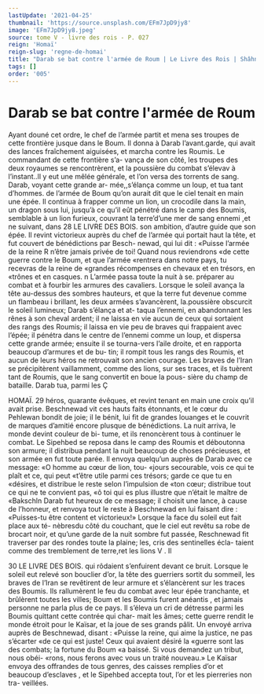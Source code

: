 ```yaml
---
lastUpdate: '2021-04-25'
thumbnail: 'https://source.unsplash.com/EFm7JpD9jy8'
image: 'EFm7JpD9jy8.jpeg'
source: tome V - livre des rois - P. 027
reign: 'Homaï'
reign-slug: 'regne-de-homai'
title: "Darab se bat contre l'armée de Roum | Le Livre des Rois | Shâhnâmeh"
tags: []
order: '005'
---
```


# Darab se bat contre l'armée de Roum

Ayant douné cet ordre, le chef de l’armée partit
et mena ses troupes de cette frontière jusque dans le Boum. Il donna à Darab l’avant.garde, qui avait des lances fraîchement aiguisées, et marcha contre
les Roumis. Le commandant de cette frontière s’a- vança de son côté, les troupes des deux royaumes
se rencontrèrent, et la poussière du combat s’élevav
à l’instant..ll y eut une mêlée générale, et l’on versa
des torrents de sang. Darab, voyant cette grande ar- mée,,s’élança comme un loup, et tua tant d’hommes.
de l’armée de Boum qu’on aurait dit que le ciel
tenait en main une épée. Il continua à frapper comme
un lion, un crocodile dans la main, un dragon sous lui, jusqu’à ce qu’il eût pénétré dans le camp des
Boumis, semblable à un lion furieux, couvrant la terre’d’une mer de sang ennemi ,et ne suivant, dans
28 LE LIVRE DES BOIS.
son ambition, d’autre guide que son épée. Il revint
victorieux auprès du chef de l’armée qui portait
haut la tête, et fut couvert de bénédictions par Besch- newad, qui lui dit : «Puisse l’armée de la reine
R n’être jamais privée de toi! Quand nous reviendrons
«de cette guerre contre le Boum, et que l’armée «rentrera dans notre pays, tu recevras de la reine de «grandes récompenses en chevaux et en trésors, en «trônes et en casques. n
L’armée passa toute la nuit à se. préparer au combat
et à fourbir les armures des cavaliers. Lorsque le
soleil avança la tête au-dessus des sombres hauteurs,
et que la terre fut devenue comme un flambeau i brillant, les deux armées s’avancèrent, la.poussière
obscurcit le soleil lumineux; Darab s’élança et at-
taqua l’ennemi, en abandonnant les rênes à son
cheval ardent; il ne laissa en vie aucun de ceux qui
sortaient des rangs des Roumis; il laissa en vie peu de braves qui frappaient avec l’épée; il pénétra dans
le centre de l’ennemi comme un loup, et dispersa cette grande armée; ensuite il se tourna-vers l’aile droite, et en rapporta beaucoup d’armures et de bu- tin; il rompit tous les rangs des Roumis, et aucun de leurs héros ne retrouvait son ancien courage. Les braves de l’Iran se précipitèrent vaillamment, comme des lions, sur ses traces, et ils tuèrent tant de Roumis, que le sang convertit en boue la pous- sière du champ de bataille. Darab tua, parmi les
Ç

HOMAÏ. 29 héros, quarante évêques, et revint tenant en main
une croix qu’il avait prise. Beschnewad vit ces hauts
faits étonnants, et le cœur du Pehlewan bondit de
joie; il le bénit, lui fit de grandes louanges et le
couvrit de marques d’amitié encore plusque de bénédictions.
La nuit arriva, le monde devint couleur de bi- tume, et ils renoncèrent tous à continuer le combat. Le Sipehbed se reposa dans le camp des Roumis et déboutonna son armure; il distribua pendant la nuit beaucoup de choses précieuses, et son armée en fut toute parée. Il envoya quelqu’un auprès de Darab
avec ce message: «O homme au cœur de lion, tou- «jours secourable, vois ce qui te plaît et ce, qui peut «t’être utile parmi ces trésors; garde ce que tu en «désires, et distribue le reste selon l’impulsion de
«ton cœur; distribue tout ce qui ne te convient pas, «ô toi qui es plus illustre que n’était le maître de «Bakschln Darab fut heureux de ce message; il choisit une lance, à cause de l’honneur, et renvoya tout le reste à Beschnewad en lui faisant dire : «Puisses-tu être content et victorieux!»
Lorsque la face du soleil eut fait place aux té- nèbresdu côté du couchant, que le ciel eut revêtu
sa robe de brocart noir, et qu’une garde de la nuit
sombre fut passée, Reschnewad fit traverser par des rondes toute la plaine; les, cris des sentinelles écla- taient comme des tremblement de terre,ret les lions
V . Il

30 LE LIVRE DES BOIS.
qui rôdaient s’enfuirent devant ce bruit. Lorsque le soleil eut relevé son bouclier d’or, la tête des guerriers
sortit du sommeil, les braves de l’Iran se revêtirent
de leur armure et s’élancèrent sur les traces des Boumis. Ils rallumèrent le feu du combat avec leur épée tranchante, et brûlèrent toutes les villes; Boum
et les Boumis furent anéantis , et jamais personne ne parla plus de ce pays. Il s’éleva un cri de détresse
parmi les Boumis quittant cette contrée qui char- mait les âmes; cette guerre rendit le monde étroit
pour le Kaïsar, et la joue de ses grands pâlit. Un envoyé arriva auprès de Beschnewad, disant : «Puisse la reine, qui aime la justice, ne pas s’écarter
«de ce qui est juste! Ceux qui avaient désiré la «guerre sont las des combats; la fortune du Boum «a baissé. Si vous demandez un tribut, nous obéi- «rons, nous ferons avec vous un traité nouveau.»
Le Kaïsar envoya des offrandes de tous genres, des caisses remplies d’or et beaucoup d’esclaves , et le
Sipehbed accepta tout, l’or et les pierreries non tra- veillées.
